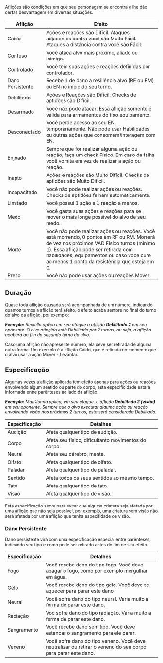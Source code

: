 Aflições são condições em que seu personagem se encontra e lhe dão certas desvantagem em diversas situações.

| Aflição          | Efeito                                                                                                                                                                                                                                                                       |
| ---------------- | ---------------------------------------------------------------------------------------------------------------------------------------------------------------------------------------------------------------------------------------------------------------------------- |
| Caído            | Ações e reações são Difícil. Ataques adjacentes contra você são Muito Fácil. Ataques a distância contra você são Fácil.                                                                                                                                                      |
| Confuso          | Você ataca alvo mais próximo, aliado ou inimigo.                                                                                                                                                                                                                             |
| Controlado       | Você tem suas ações e reações definidas por controlador.                                                                                                                                                                                                                     |
| Dano Persistente | Recebe 1 de dano a resiliência alvo (RF ou RM) ou EN no início do seu turno.                                                                                                                                                                                                 |
| Debilitado       | Ações e Reações são Difícil. Checks de aptidões são Difícil.                                                                                                                                                                                                                 |
| Desarmado        | Você não pode atacar. Essa aflição somente é válida para armamentos do tipo equipamento.                                                                                                                                                                                     |
| Desconectado     | Você perde acesso ao seu EN temporariamente. Não pode usar Habilidades ou outras ações que consomem/interagem com EN.                                                                                                                                                        |
| Enjoado          | Sempre que for realizar alguma ação ou reação, faça um check Físico. Em caso de falha você vomita em vez de realizar a ação ou reação.                                                                                                                                       |
| Inapto           | Ações e reações são Muito Difícil. Checks de aptidões são Muito Difícil.                                                                                                                                                                                                     |
| Incapacitado     | Você não pode realizar ações ou reações. Checks de aptidões falham automaticamente.                                                                                                                                                                                          |
| Limitado         | Você possui 1 ação e 1 reação a menos.                                                                                                                                                                                                                                       |
| Medo             | Você gasta suas ações e reações para se mover o mais longe possível do alvo de seu medo.                                                                                                                                                                                     |
| Morte            | Você não pode realizar ações ou reações. Você está morrendo, 0 pontos em RF ou RM. Morrerá de vez nos próximos VAD Físico turnos (mínimo 1). Essa aflição pode ser retirada com habilidades, equipamentos ou caso você cure ao menos 1 ponto da resistência que esteja em 0. |
| Preso            | Você não pode usar ações ou reações Mover.                                                                                                                                                                                                                                   |

## Duração

Quase toda aflição causada será acompanhada de um número, indicando quantos turnos a aflição terá efeito, o efeito acaba sempre no final do turno do alvo da aflição, por exemplo:

**_Exemplo:_** _Remella aplica em seu ataque a aflição **Debilitado 2** em seu oponente. O alvo atingido está Debilitado por 2 turnos, ou seja, a aflição acabará ao fim do segundo turno do alvo._

Caso uma aflição não apresente número, ela deve ser retirada de alguma outra forma. Um exemplo é a aflição Caído, que é retirada no momento que o alvo usar a ação Mover - Levantar.

## Especificação

Algumas vezes a aflição aplicada tem efeito apenas para ações ou reações envolvendo algum sentido ou parte do corpo, esta especificidade estará informada entre parênteses ao lado da aflição.  

**_Exemplo:_** _Mari'Jonna aplica, em seu ataque, a aflição **Debilitado 2 (visão)** em seu oponente. Sempre que o alvo executar alguma ação ou reação envolvendo visão nos próximos 2 turnos, esta será considerada Debilitada._

| Especificação | Detalhes                                            |
| ------------- | --------------------------------------------------- |
| Audição       | Afeta qualquer tipo de audição.                     |
| Corpo         | Afeta seu físico, dificultanto movimentos do corpo. |
| Neural        | Afeta seu cérebro, mente.                           |
| Olfato        | Afeta qualquer tipo de olfato.                      |
| Paladar       | Afeta qualquer tipo de paladar.                     |
| Sentido       | Afeta todos os seus sentidos ao mesmo tempo.        |
| Tato          | Afeta qualquer tipo de tato.                        |
| Visão         | Afeta qualquer tipo de visão.                       |

Esta especificação serve para evitar que alguma criatura seja afetada por uma aflição que não seja possível, por exemplo, uma criatura sem visão não será afetada por uma aflição que tenha especifidade de visão.

### Dano Persistente

Dano persistente virá com uma especificação especial entre parênteses, indicando seu tipo e como pode ser retirado antes do fim de seu efeito.

| Especificação | Detalhes                                                                                                     |
| ------------- | ------------------------------------------------------------------------------------------------------------ |
| Fogo          | Você recebe dano do tipo fogo. Você deve apagar o fogo, como por exemplo mergulhar em água.                  |
| Gelo          | Você recebe dano do tipo gelo. Você deve se aquecer para parar este dano.                                    |
| Neural        | Você sofre dano do tipo neural. Varia muito a forma de parar este dano.                                      |
| Radiação      | Voc sofre dano do tipo radiação. Varia muito a forma de parar este dano.                                     |
| Sangramento   | Você recebe dano sem tipo. Você deve estancar o sangramento para ele parar.                                  |
| Veneno        | Você sofre dano do tipo veneno. Você deve neutralizar ou retirar o veneno do seu corpo para parar este dano. |
